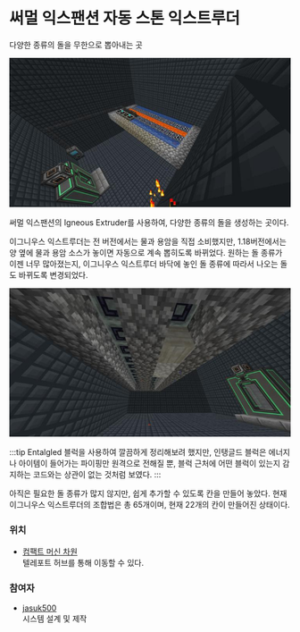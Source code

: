 # 써멀 익스팬션 자동 스톤 익스트루더

다양한 종류의 돌을 무한으로 뽑아내는 곳

![asdf](../../asset/systems/te_stone_extruder/main.jpg)

써멀 익스팬션의 Igneous Extruder를 사용하여, 다양한 종류의 돌을 생성하는 곳이다. 

이그니우스 익스트루더는 전 버전에서는 물과 용암을 직접 소비했지만, 1.18버전에서는 양 옆에 물과 용암 소스가 놓이면 자동으로 계속 뽑히도록 바뀌었다. 원하는 돌 종류가 이젠 너무 많아졌는지, 이그니우스 익스트루더 바닥에 놓인 돌 종류에 따라서 나오는 돌도 바뀌도록 변경되었다.

![asdf](../../asset/systems/te_stone_extruder/bottoms.jpg)

:::tip
Entalgled 블럭을 사용하여 깔끔하게 정리해보려 했지만, 인탱글드 블럭은 에너지나 아이템이 들어가는 파이핑만 원격으로 전해질 뿐, 블럭 근처에 어떤 블럭이 있는지 감지하는 코드와는 상관이 없는 것처럼 보였다.
:::

아직은 필요한 돌 종류가 많지 않지만, 쉽게 추가할 수 있도록 칸을 만들어 놓았다.
현재 이그니우스 익스트루더의 조합법은 총 65개이며, 현재 22개의 칸이 만들어진 상태이다. 



### 위치
<!-- tag_source_open:link_list:building_spot -->
- [컴팩트 머신 차원](../buildings/compact_machine_dimension.md)  
텔레포트 허브를 통해 이동할 수 있다.
<!-- tag_close -->


### 참여자
<!-- tag_source_open:link_list:member_contribute -->
- [jasuk500](../members/jasuk500.md)  
시스템 설계 및 제작
<!-- tag_close-->